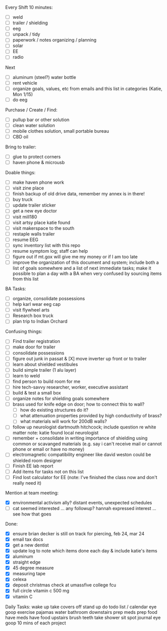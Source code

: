 Every Shift 10 minutes:
- [ ] weld
- [ ] trailer / shielding
- [ ] eeg
- [ ] unpack / tidy
- [ ] paperwork / notes organizing / planning
- [ ] solar
- [ ] EE
- [ ] radio

Next
- [ ] aluminum (steel?) water bottle
- [ ] rent vehicle
- [ ] organize goals, values, etc from emails and this list in categories (Katie, Mon 1/15)
- [ ] do eeg

Purchase / Create / Find:
- [ ] pullup bar or other solution
- [ ] clean water solution
- [ ] mobile clothes solution, small portable bureau
- [ ] CBD oil

Bring to trailer:
- [ ] glue to protect corners
- [ ] haven phone & microusb

Doable things:
- [ ] make haven phone work
- [ ] visit zine place
- [ ] finish backup of old drive data, remember my annex is in there!
- [ ] buy truck
- [ ] update trailer sticker
- [ ] get a new eye doctor
- [ ] visit mill180
- [ ] visit artsy place katie found
- [ ] visit makerspace to the south
- [ ] restaple walls trailer
- [ ] resume EEG
- [ ] sync inventory list with this repo
- [ ] resume symptom log; staff can help
- [ ] figure out if mt.gox will give me my money or if I am too late
- [ ] improve the organization of this document and system; include both a list of goals somewhere and a list of next immediate tasks; make it possible to plan a day with a BA when very confused by sourcing items from this list

BA Tasks:
- [ ] organize, consolidate possessions
- [ ] help karl wear eeg cap
- [ ] visit flywheel arts
- [ ] Research box truck
- [ ] plan trip to Indian Orchard

Confusing things:
- [ ] Find trailer registration
- [ ] make door for trailer
- [ ] consolidate possessions
- [ ] figure out junk in passat & [X] move inverter up front or to trailer
- [ ] learn about shielded vestibules
- [ ] build simple trailer (1 alu layer)
- [ ] learn to weld
- [ ] find person to build room for me
- [ ] hire tech-savvy researcher, worker, executive assistant
- [ ] build & test a small box
- [ ] organize notes for shielding goals somewhere
- [ ] brass used for knife edge on door; how to connect this to wall?
  - [ ] how do existing structures do it?
  - [ ] what attenuation properties provided by high conductivity of brass?
  - [ ] what materials will work for 200dB walls?
- [ ] follow up neurologist dartmouth hitchcock; include question re white matter
      note: katie found local neurologist
- [ ] remember + consolidate in writing importance of shielding using common or scavanged materials (e.g. say i can't receive mail or cannot phone or email or have no money)
- [ ] electromagnetic compatibility engineer like david weston could be shielded room designer
- [ ] Finish EE lab report
- [ ] Add items for tasks not on this list
- [ ] Find lost calculator for EE (note: I've finished the class now and don't really need it)

Mention at team meeting:
- [X] environmental activism ally?  distant events, unexpected schedules
- [ ] cat seemed interested ... any followup?  hannah expressed interest ... see how that goes

Done:
- [X] ensure brian decker is still on track for piercing, feb 24, mar 24
- [X] email tax docs
- [X] get a new dentist
- [X] update log to note which items done each day & include katie's items
- [X] aluminum
- [X] straight edge
- [X] 45 degree measure
- [X] measuring tape
- [X] celexa
- [X] deposit christmas check at umassfive college fcu
- [X] full circle vitamin c 500 mg
- [X] vitamin C

Daily Tasks:
wake up
take covers off
stand up 
do todo list / calendar
eye goop
exercise
pajamas
water
bathroom
downstairs
prep meds
prep food
have meds
have food
upstairs
brush teeth
take shower
sit spot
journal
eye goop
10 mins of each project
